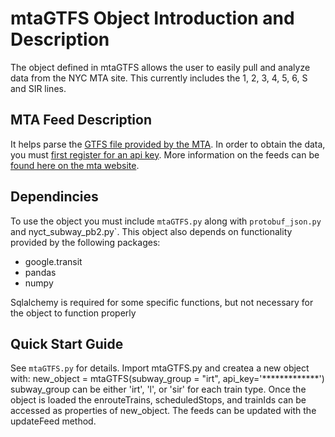 # mtaGTFS Object Introduction and Description
The object defined in mtaGTFS allows the user to easily pull and analyze data from the NYC MTA site. This currently includes the 1, 2, 3, 4, 5, 6, S and SIR lines. 

## MTA Feed Description
It helps parse the [GTFS file provided by the MTA](http://datamine.mta.info/sites/all/files/pdfs/GTFS-Realtime-NYC-Subway%20version%201%20dated%207%20Sep.pdf). In order to obtain the data, you must [first register for an api key](http://datamine.mta.info/user/register). More information on the feeds can be [found here on the mta website](http://datamine.mta.info/). 

## Dependincies
To use the object you must include `mtaGTFS.py` along with `protobuf_json.py` and nyct_subway_pb2.py`. This object also depends on functionality provided by the following packages:
- google.transit
- pandas
- numpy

Sqlalchemy is required for some specific functions, but not necessary for the object to function properly

## Quick Start Guide
See `mtaGTFS.py` for details. Import mtaGTFS.py and createa a new object with:
new_object = mtaGTFS(subway_group = "irt", api_key='*************')
subway_group can be either 'irt', 'l', or 'sir' for each train type. Once the object is loaded the enrouteTrains, scheduledStops, and trainIds can be accessed as properties of new_object. The feeds can be updated with the updateFeed method.



